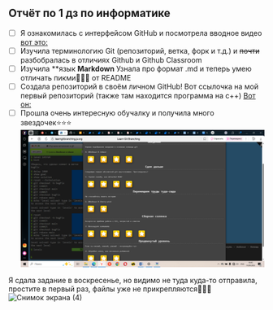## Отчёт по 1 дз по информатике

- [ ] Я ознакомилась с интерфейсом GitHub и посмотрела вводное видео  [вот это:](https://vkvideo.ru/video288422991_456239059)
- [ ] Изучила терминологию Git (репозиторий, ветка, форк и т.д.) и ~~почти~~ разбобралась в отличиях Github и Github Classroom
- [ ] Изучила **язык __Markdown__ Узнала про формат .md и теперь умею отличать пикми🥰🎀🌺 от README
- [ ] Создала репозиторий в своём личном GitHub! Вот ссылочка на мой первый репозиторий (также там находится программа на с++)
      [Вот он:](https://github.com/Liliyapush/lilushka)
- [ ] Прошла очень интересную  обучалку и получила много звездочек⭐⭐⭐
      ![Пройденная обучалка](https://github.com/Liliyapush/1-FN-informatics-template/blob/main/Прохождение%20обучалки.png)

Я сдала задание в воскресенье, но видимо не туда куда-то отправила, простите в первый раз, файлы уже не прикрепляются🙏🙏🙏
<img width="1920" height="1034" alt="Снимок экрана (4)" src="https://github.com/user-attachments/assets/69bf539d-4b51-43e8-b98c-2025ce318197" />
